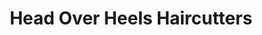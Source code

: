 ---
title: "Head Over Heels Haircutters"
url: /carrboro/head-over-heels-haircutters/
shop: Friseur
---